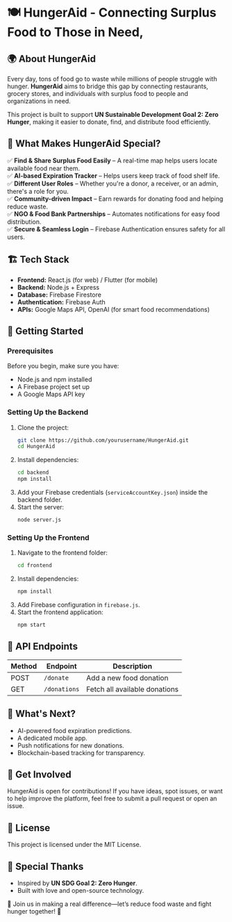 # 🍽️ HungerAid - Connecting Surplus Food to Those in Need,

## 🌍 About HungerAid
Every day, tons of food go to waste while millions of people struggle with hunger. **HungerAid** aims to bridge this gap by connecting restaurants, grocery stores, and individuals with surplus food to people and organizations in need. 

This project is built to support **UN Sustainable Development Goal 2: Zero Hunger**, making it easier to donate, find, and distribute food efficiently.

## 🎯 What Makes HungerAid Special?
✅ **Find & Share Surplus Food Easily** – A real-time map helps users locate available food near them.  
✅ **AI-based Expiration Tracker** – Helps users keep track of food shelf life.  
✅ **Different User Roles** – Whether you're a donor, a receiver, or an admin, there's a role for you.  
✅ **Community-driven Impact** – Earn rewards for donating food and helping reduce waste.  
✅ **NGO & Food Bank Partnerships** – Automates notifications for easy food distribution.  
✅ **Secure & Seamless Login** – Firebase Authentication ensures safety for all users.

## 🏗️ Tech Stack
- **Frontend:** React.js (for web) / Flutter (for mobile)
- **Backend:** Node.js + Express
- **Database:** Firebase Firestore
- **Authentication:** Firebase Auth
- **APIs:** Google Maps API, OpenAI (for smart food recommendations)

## 🚀 Getting Started
### Prerequisites
Before you begin, make sure you have:
- Node.js and npm installed
- A Firebase project set up
- A Google Maps API key

### Setting Up the Backend
1. Clone the project:
   ```sh
   git clone https://github.com/yourusername/HungerAid.git
   cd HungerAid
   ```
2. Install dependencies:
   ```sh
   cd backend
   npm install
   ```
3. Add your Firebase credentials (`serviceAccountKey.json`) inside the backend folder.
4. Start the server:
   ```sh
   node server.js
   ```

### Setting Up the Frontend
1. Navigate to the frontend folder:
   ```sh
   cd frontend
   ```
2. Install dependencies:
   ```sh
   npm install
   ```
3. Add Firebase configuration in `firebase.js`.
4. Start the frontend application:
   ```sh
   npm start
   ```

## 📜 API Endpoints
| Method | Endpoint        | Description                     |
|--------|----------------|---------------------------------|
| POST   | `/donate`      | Add a new food donation        |
| GET    | `/donations`   | Fetch all available donations  |

## 🌟 What's Next?
- AI-powered food expiration predictions.
- A dedicated mobile app.
- Push notifications for new donations.
- Blockchain-based tracking for transparency.

## 🤝 Get Involved
HungerAid is open for contributions! If you have ideas, spot issues, or want to help improve the platform, feel free to submit a pull request or open an issue.

## 📜 License
This project is licensed under the MIT License.

## 🙌 Special Thanks
- Inspired by **UN SDG Goal 2: Zero Hunger**.
- Built with love and open-source technology.

🚀 Join us in making a real difference—let’s reduce food waste and fight hunger together! 🌱
